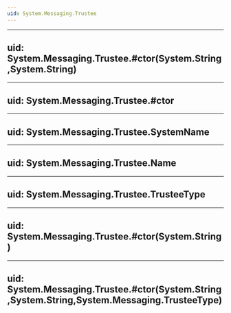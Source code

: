 ```yaml
---
uid: System.Messaging.Trustee
---
```


---
uid: System.Messaging.Trustee.#ctor(System.String,System.String)
---

---
uid: System.Messaging.Trustee.#ctor
---

---
uid: System.Messaging.Trustee.SystemName
---

---
uid: System.Messaging.Trustee.Name
---

---
uid: System.Messaging.Trustee.TrusteeType
---

---
uid: System.Messaging.Trustee.#ctor(System.String)
---

---
uid: System.Messaging.Trustee.#ctor(System.String,System.String,System.Messaging.TrusteeType)
---
